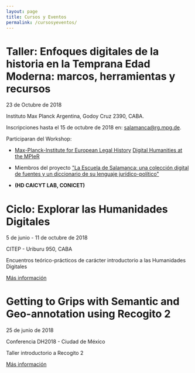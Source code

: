 ```yaml
---
layout: page
title: Cursos y Eventos
permalink: /cursosyeventos/
---
```


# Taller: Enfoques digitales de la historia en la Temprana Edad Moderna: marcos, herramientas y recursos

23 de Octubre de 2018

Instituto Max Planck Argentina, Godoy Cruz 2390, CABA.

Inscripciones hasta el 15 de octubre de 2018 en: [salamanca@rg.mpg.de](salamanca@rg.mpg.de).

Participaran del Workshop:

* [Max-Planck-Institute for European Legal History](https://www.rg.mpg.de/en) [Digital Humanities at the MPIeR](https://www.rg.mpg.de/1490170/digital_humanities)

* Miembros del proyecto ["La Escuela de Salamanca: una colección digital de fuentes y un diccionario de su lenguaje jurídico-político"](https://www.salamanca.school/en/index.html)

* **(HD CAICYT LAB, CONICET)**


# Ciclo: Explorar las Humanidades Digitales

5 de junio - 11 de octubre de 2018

CITEP - Uriburu 950, CABA

Encuentros teórico-prácticos de carácter introductorio a las Humanidades Digitales

[Más información](http://citep.rec.uba.ar/explorar-hd/)


# Getting to Grips with Semantic and Geo-annotation using Recogito 2

25 de junio de 2018

Conferencia DH2018 - Ciudad de México

Taller introductorio a Recogito 2

[Más información](https://dh2018.adho.org/talleres/)
